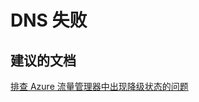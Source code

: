 <properties
    pageTitle="dns failure"
    description="DNS 失败"
    service="microsoft.network"
    resource="trafficmanagerprofiles"
    authors="aashu"
    displayOrder=""
    selfHelpType="generic"
    supportTopicIds="32336438"
    resourceTags=""
    productPesIds="15400"
    cloudEnvironments="public"
/>


# DNS 失败

## **建议的文档**
[排查 Azure 流量管理器中出现降级状态的问题](https://azure.microsoft.com/en-gb/documentation/articles/traffic-manager-troubleshooting-degraded/)



<!--HONumber=Jul16_HO4-->


